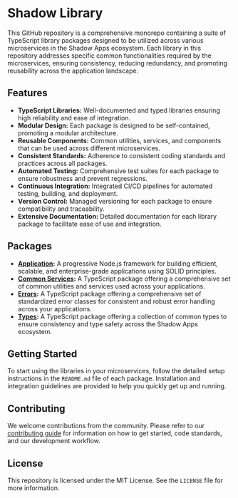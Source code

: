 # Shadow Library

This GitHub repository is a comprehensive monorepo containing a suite of TypeScript library packages designed to be utilized across various microservices in the Shadow Apps ecosystem. Each library in this repository addresses specific common functionalities required by the microservices, ensuring consistency, reducing redundancy, and promoting reusability across the application landscape.

## Features

- **TypeScript Libraries:** Well-documented and typed libraries ensuring high reliability and ease of integration.
- **Modular Design:** Each package is designed to be self-contained, promoting a modular architecture.
- **Reusable Components:** Common utilities, services, and components that can be used across different microservices.
- **Consistent Standards:** Adherence to consistent coding standards and practices across all packages.
- **Automated Testing:** Comprehensive test suites for each package to ensure robustness and prevent regressions.
- **Continuous Integration:** Integrated CI/CD pipelines for automated testing, building, and deployment.
- **Version Control:** Managed versioning for each package to ensure compatibility and traceability.
- **Extensive Documentation:** Detailed documentation for each library package to facilitate ease of use and integration.

## Packages

- **[Application][shadow-app-docs]:** A progressive Node.js framework for building efficient, scalable, and enterprise-grade applications using SOLID principles.
- **[Common Services][shadow-common-docs]:** A TypeScript package offering a comprehensive set of common utilities and services used across your applications.
- **[Errors][shadow-errors-docs]:** A TypeScript package offering a comprehensive set of standardized error classes for consistent and robust error handling across your applications.
- **[Types][shadow-types-docs]:** A TypeScript package offering a collection of common types to ensure consistency and type safety across the Shadow Apps ecosystem.

## Getting Started

To start using the libraries in your microservices, follow the detailed setup instructions in the `README.md` file of each package. Installation and integration guidelines are provided to help you quickly get up and running.

## Contributing

We welcome contributions from the community. Please refer to our [contributing guide][contribution-guide] for information on how to get started, code standards, and our development workflow.

## License

This repository is licensed under the MIT License. See the `LICENSE` file for more information.

[contribution-guide]: https://github.com/leanderpaul/shadow-library/blob/master/CONTRIBUTING.md
[shadow-app-docs]: https://github.com/shadow-library/shadow-library/tree/main/packages/app
[shadow-common-docs]: https://github.com/shadow-library/shadow-library/tree/main/packages/common
[shadow-errors-docs]: https://github.com/shadow-library/shadow-library/tree/main/packages/errors
[shadow-types-docs]: https://github.com/shadow-library/shadow-library/tree/main/packages/types
